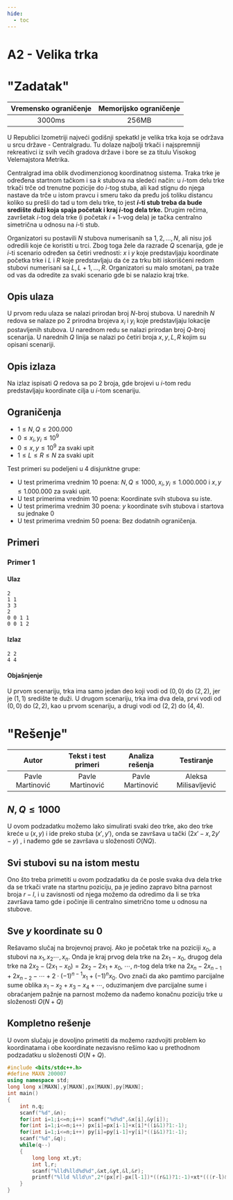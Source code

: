 ```yaml
---
hide:
  - toc
---
```


# A2 - Velika trka

#  "Zadatak"

| Vremensko ograničenje | Memorijsko ograničenje |
|:-:|:-:|
| 3000ms | 256MB |

U Republici Izometriji najveći godišnji spekatkl je velika trka koja se održava u srcu države - Centralgradu. Tu dolaze najbolji trkači i najspremniji rekreativci iz svih većih gradova države i bore se za titulu Visokog Velemajstora Metrika.

Centralgrad ima oblik dvodimenzionog koordinatnog sistema. Traka trke je određena startnom tačkom i sa $k$ stubova na sledeći način: u $i$-tom delu trke trkači trče od trenutne pozicije do $i$-tog stuba, ali kad stignu do njega nastave da trče u istom pravcu i smeru tako da pređu još toliku distancu koliko su prešli do tad u tom delu trke, to jest **$i$-ti stub treba da bude središte duži koja spaja početak i kraj $i$-tog dela trke.** Drugim rečima, završetak $i$-tog dela trke (i početak $i+1$-vog dela) je tačka centralno simetrična u odnosu na $i$-ti stub.   

Organizatori su postavili $N$ stubova numerisanih sa $1,2,\ldots,N$, ali nisu još odredili koje će koristiti u trci. Zbog toga žele da razrade $Q$ scenarija, gde je $i$-ti scenario određen sa četiri vrednosti: $x$ i $y$ koje predstavljaju koordinate početka trke i  $L$ i $R$ koje predstavljaju da će za trku biti iskorišćeni redom stubovi numerisani sa $L,L+1,\ldots,R$. Organizatori su malo smotani, pa traže od vas da odredite za svaki scenario gde bi se nalazio kraj trke.

## Opis ulaza
U prvom redu ulaza se nalazi prirodan broj $N$-broj stubova. U narednih $N$ redova se nalaze po $2$ prirodna brojeva $x_i$ i $y_i$ koje predstavljaju lokacije postavljenih stubova. U narednom redu se nalazi prirodan broj $Q$-broj scenarija. U narednih $Q$ linija se nalazi po četiri broja $x,y,L,R$ kojim su opisani scenariji.

## Opis izlaza
Na izlaz ispisati $Q$ redova sa po $2$ broja, gde brojevi u $i$-tom redu predstavljaju koordinate cilja u $i$-tom scenariju.

## Ograničenja
-   $1 \leq N,Q \leq 200.000$
-   $0\le x_i,y_i\le10^9$
-   $0\le x ,y\le10^9$ za svaki upit
-   $1\le L\le R\le N$ za svaki upit

Test primeri su podeljeni u 4 disjunktne grupe:

-   U test primerima vrednim $10$ poena:  $N,Q\leq 1000$,  $x_i,y_i\le 1.000.000$ i $x,y\le 1.000.000$ za svaki upit.
-   U test primerima vrednim $10$ poena: Koordinate svih stubova su iste.
-   U test primerima vrednim $30$ poena: $y$ koordinate svih stubova i startova su jednake $0$
-   U test primerima vrednim $50$ poena: Bez dodatnih ograničenja.

## Primeri
### Primer 1
#### Ulaz
```
2
1 1
3 3
2
0 0 1 1
0 0 1 2
```

#### Izlaz
```
2 2
4 4
```

#### Objašnjenje
U prvom scenariju, trka ima samo jedan deo koji vodi od $(0,0)$ do $(2,2)$, jer je $(1,1)$ središte te duži. U drugom scenariju, trka ima dva dela, prvi vodi od $(0,0)$ do $(2,2)$, kao u prvom scenariju, a drugi vodi od $(2,2)$ do $(4,4)$.

#  "Rešenje"

| Autor | Tekst i test primeri | Analiza rеšenja | Testiranje |
|:-:|:-:|:-:|:-:|
| Pavle Martinović | Pavle Martinović | Pavle Martinović | Aleksa Milisavljević |

## $N,Q\leq 1000$
U ovom podzadatku možemo lako simulirati svaki deo trke, ako deo trke kreće u $(x,y)$ i ide preko stuba $(x',y')$, onda se završava u tački $(2x'-x,2y'-y)$ , i nađemo gde se završava u složenosti $O(NQ)$.

## Svi stubovi su na istom mestu
Ono što treba primetiti u ovom podzadatku da će posle svaka dva dela trke da se trkači vrate na startnu poziciju, pa je jedino zapravo bitna parnost broja $r-l$, i u zavisnosti od njega možemo da odredimo da li se trka završava tamo gde i počinje ili centralno simetrično tome u odnosu na stubove.

## Sve $y$ koordinate su $0$
Rešavamo slučaj na brojevnoj pravoj. Ako je početak trke na poziciji $x_0$, a stubovi na $x_1,x_2\cdots,x_n$. Onda je kraj prvog dela trke na $2x_1-x_0$, drugog dela trke na $2x_2-(2x_1-x_0)=2x_2-2x_1+x_0$, $\cdots$, $n$-tog dela trke na $2x_n-2x_{n-1}+2x_{n-2}-\cdots+2\cdot(-1)^{n-1}x_{1}+(-1)^{n}x_0$. Ovo znači da ako pamtimo parcijalne sume oblika $x_1-x_2+x_3-x_4+\cdots$, oduzimanjem dve parcijalne sume i obraćanjem pažnje na parnost možemo da nađemo konačnu poziciju trke u složenosti $O(N+Q)$

## Kompletno rešenje
U ovom slučaju je dovoljno primetiti da možemo razdvojiti problem ko koordinatama i obe koordinate nezavisno rešimo kao u prethodnom podzadatku u složenosti $O(N+Q)$.

``` cpp title="05_velika_trka.cpp" linenums="1"
#include <bits/stdc++.h>
#define MAXN 200007
using namespace std;
long long x[MAXN],y[MAXN],px[MAXN],py[MAXN];
int main()
{
	int n,q;
	scanf("%d",&n);
	for(int i=1;i<=n;i++) scanf("%d%d",&x[i],&y[i]);
	for(int i=1;i<=n;i++) px[i]=px[i-1]+x[i]*((i&1)?1:-1);
	for(int i=1;i<=n;i++) py[i]=py[i-1]+y[i]*((i&1)?1:-1);
	scanf("%d",&q);
	while(q--)
	{
		long long xt,yt;
		int l,r;
		scanf("%lld%lld%d%d",&xt,&yt,&l,&r);
		printf("%lld %lld\n",2*(px[r]-px[l-1])*((r&1)?1:-1)+xt*(((r-l)&1)?1:-1),2*(py[r]-py[l-1])*((r&1)?1:-1)+yt*(((r-l)&1)?1:-1));
	}
}

```
